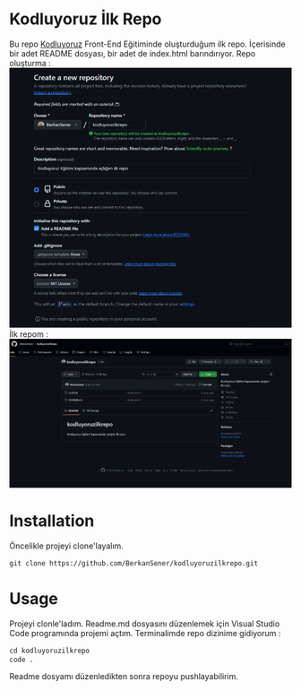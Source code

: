 # Kodluyoruz İlk Repo

Bu repo [Kodluyoruz](https://kodluyoruz.org/)  Front-End Eğitiminde oluşturduğum ilk repo. İçerisinde bir adet README dosyası, bir adet de index.html barındırıyor. Repo oluşturma :  
![ilkrepo](ilkrepo.png)
İlk repom :  
![ilkrepo](ilkrepo1.png)  
# Installation  
Öncelikle projeyi clone'layalım.  
```
git clone https://github.com/BerkanSener/kodluyoruzilkrepo.git
```
# Usage
Projeyi clonle'ladım. Readme.md dosyasını düzenlemek için Visual Studio Code programında projemi açtım. Terminalimde repo dizinime gidiyorum :  
```
cd kodluyoruzilkrepo
code .
```
Readme dosyamı düzenledikten sonra repoyu pushlayabilirim.